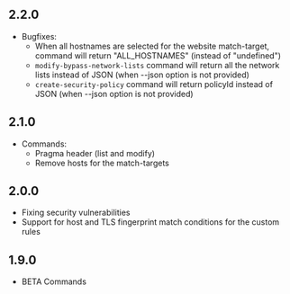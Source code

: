 ## 2.2.0
* Bugfixes:
    * When all hostnames are selected for the website match-target, command will return "ALL_HOSTNAMES" (instead of "undefined")
    * `modify-bypass-network-lists` command will return all the network lists instead of JSON (when --json option is not provided)
    * `create-security-policy` command will return policyId instead of JSON (when --json option is not provided)

## 2.1.0
* Commands:
    * Pragma header (list and modify)
    * Remove hosts for the match-targets

## 2.0.0
* Fixing security vulnerabilities
* Support for host and TLS fingerprint match conditions for the custom rules

## 1.9.0
* BETA Commands